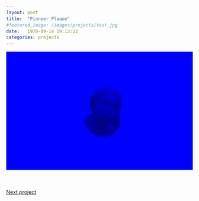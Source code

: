 ```yaml
---
layout: post
title:  "Pioneer Plaque"
#featured_image: /images/projects/test.jpg
date:   1970-09-14 19:13:23
categories: projects
---
```


![Alt text](/images/madonna.png)

<br>
<br>
<a href="http://materiaterza.com/projects/2015/10/01/Pioneer%20Plaque.html">Next project</a>
